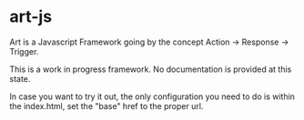 art-js
======

Art is a Javascript Framework going by the concept Action -> Response -> Trigger.

This is a work in progress framework. No documentation is provided at this state.

In case you want to try it out, the only configuration you need to do is within the index.html, set the "base" href to the proper url.

